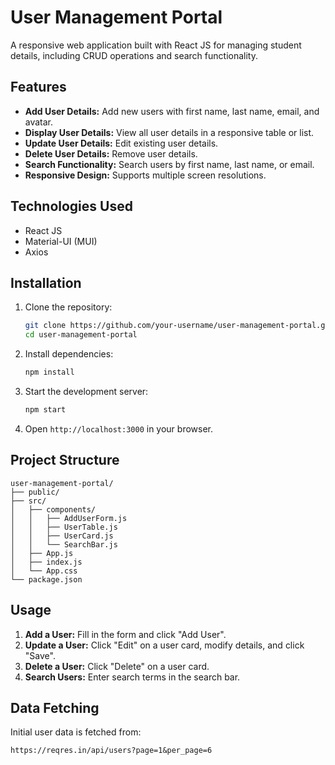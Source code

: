 # User Management Portal

A responsive web application built with React JS for managing student details, including CRUD operations and search functionality.

## Features

- **Add User Details:** Add new users with first name, last name, email, and avatar.
- **Display User Details:** View all user details in a responsive table or list.
- **Update User Details:** Edit existing user details.
- **Delete User Details:** Remove user details.
- **Search Functionality:** Search users by first name, last name, or email.
- **Responsive Design:** Supports multiple screen resolutions.

## Technologies Used

- React JS
- Material-UI (MUI)
- Axios

## Installation

1. Clone the repository:

   ```bash
   git clone https://github.com/your-username/user-management-portal.git
   cd user-management-portal
   ```

2. Install dependencies:

   ```bash
   npm install
   ```

3. Start the development server:

   ```bash
   npm start
   ```

4. Open `http://localhost:3000` in your browser.

## Project Structure

```
user-management-portal/
├── public/
├── src/
│   ├── components/
│   │   ├── AddUserForm.js
│   │   ├── UserTable.js
│   │   ├── UserCard.js
│   │   └── SearchBar.js
│   ├── App.js
│   ├── index.js
│   └── App.css
└── package.json
```

## Usage

1. **Add a User:** Fill in the form and click "Add User".
2. **Update a User:** Click "Edit" on a user card, modify details, and click "Save".
3. **Delete a User:** Click "Delete" on a user card.
4. **Search Users:** Enter search terms in the search bar.

## Data Fetching

Initial user data is fetched from:
```
https://reqres.in/api/users?page=1&per_page=6
```
